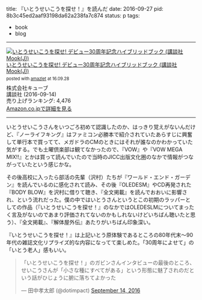 title: 『いとうせいこうを探せ！』を読んだ
date: 2016-09-27
pid: 8b3c45ed2aaf93198da62a238fa7c874
status: p
tags:
- book
- blog
---

<div class="amazlet-box" style="margin-bottom:0px;"><div class="amazlet-image" style="float:left;margin:0px 12px 1px 0px;"><a href="http://www.amazon.co.jp/exec/obidos/ASIN/4065095042/dotimpact-22/ref=nosim/" name="amazletlink" target="_blank"><img src="http://ecx.images-amazon.com/images/I/51sL-JubPlL._SL160_.jpg" alt="いとうせいこうを探せ! デビュー30周年記念ハイブリッドブック (講談社 Mook(J))" style="border: none;" /></a></div><div class="amazlet-info" style="line-height:120%; margin-bottom: 10px"><div class="amazlet-name" style="margin-bottom:10px;line-height:120%"><a href="http://www.amazon.co.jp/exec/obidos/ASIN/4065095042/dotimpact-22/ref=nosim/" name="amazletlink" target="_blank">いとうせいこうを探せ! デビュー30周年記念ハイブリッドブック (講談社 Mook(J))</a><div class="amazlet-powered-date" style="font-size:80%;margin-top:5px;line-height:120%">posted with <a href="http://www.amazlet.com/" title="amazlet" target="_blank">amazlet</a> at 16.09.28</div></div><div class="amazlet-detail">株式会社キューブ <br />講談社 (2016-09-14)<br />売り上げランキング: 4,476<br /></div><div class="amazlet-sub-info" style="float: left;"><div class="amazlet-link" style="margin-top: 5px"><a href="http://www.amazon.co.jp/exec/obidos/ASIN/4065095042/dotimpact-22/ref=nosim/" name="amazletlink" target="_blank">Amazon.co.jpで詳細を見る</a></div></div></div><div class="amazlet-footer" style="clear: left"></div></div>

---- 

いとうせいこうさんをいつごろ初めて認識したのか、はっきり覚えがないんだけど、『ノーライフキング』はファミコン必勝本で紹介されていたあらすじに興奮して単行本で買ってて、メガドラのCMのときにはそれが誰なのかわかっていた気がする。でも土曜倶楽部は観てなかったので、『VOW』や『VOW MEGA MIX!!』とかは買って読んでいたので当時のJICC出版文化圏のなかで情報がつながっていたという感じかな。

その後高校に入ったら部活の先輩（沢村）たちが『ワールド・エンド・ガーデン』を読んでいるのに感化されて読み、その後『OLEDESM』やCD再発された『BODY BLOW』を沢村に借りて聴き、『全文掲載』を読んでおおいに影響され、という流れだった。僕の中ではいとうさんというとこの初期のラッパーとしての作品（『いとうせいこうを探せ！』のなかではOLEDESLMについてまったく言及がないのであまり評価されてないのかもしれないけどいちばん聴いたと思う）、『全文掲載』、『解体屋外伝』あたりがいちばん印象深い。

『いとうせいこうを探せ！』は上記いとう原体験であるところの80年代末〜90年代の雑誌文化リプライズ的な内容になってて楽しめた。「30周年によせて」の「いとう老人」感もいい。

<blockquote class="twitter-tweet" data-lang="en"><p lang="ja" dir="ltr">「いとうせいこうを探せ！」のガビンさんインタビューの最後のところ、せいこうさんが「小さな種にすべてがある」という形態に魅了されのだという話がひじょうに腑に落ちてよかった</p>&mdash; 田中孝太郎 (@dotimpact) <a href="https://twitter.com/dotimpact/status/775917019925327872">September 14, 2016</a></blockquote>
<script async src="//platform.twitter.com/widgets.js" charset="utf-8"></script>
